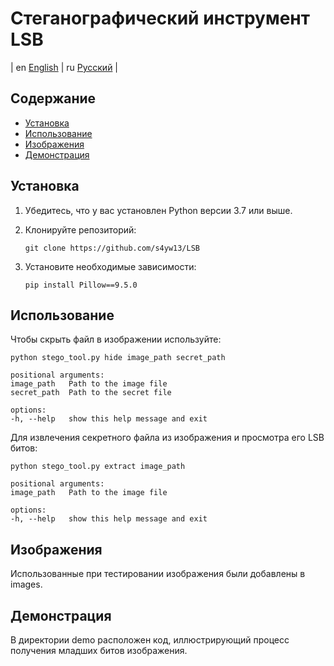 # Стеганографический инструмент LSB

| en [English](README.md) | ru [Русский](README.ru.md) |

## Содержание

- [Установка](#установка)
- [Использование](#использование)
- [Изображения](#изображения)
- [Демонстрация](#демонстрация)

## Установка

1. Убедитесь, что у вас установлен Python версии 3.7 или выше.

2. Клонируйте репозиторий:

   ```shell
   git clone https://github.com/s4yw13/LSB
   ```

3. Установите необходимые зависимости:

   ```shell
   pip install Pillow==9.5.0
   ```

## Использование

Чтобы скрыть файл в изображении используйте:

```shell
python stego_tool.py hide image_path secret_path

positional arguments:
image_path   Path to the image file
secret_path  Path to the secret file

options:
-h, --help   show this help message and exit
```

Для извлечения секретного файла из изображения и просмотра его LSB битов:

```shell
python stego_tool.py extract image_path

positional arguments:
image_path   Path to the image file

options:
-h, --help   show this help message and exit
```

## Изображения

Использованные при тестировании изображения были добавлены в images.

## Демонстрация

В директории demo расположен код, иллюстрирующий процесс получения младших битов изображения.
